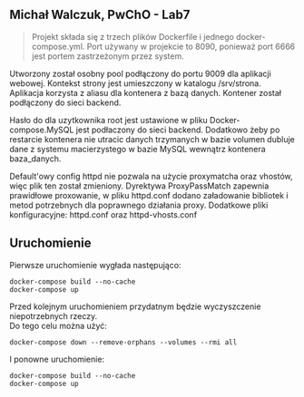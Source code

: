## Michał Walczuk, PwChO - Lab7

> Projekt składa się z trzech plików Dockerfile i jednego docker-compose.yml.
> Port używany w projekcie to 8090, ponieważ port 6666 jest portem
> zastrzeżonym przez system.

Utworzony został osobny pool podłączony do portu 9009 dla aplikacji webowej. Kontekst strony jest umieszczony w katalogu /srv/strona. Aplikacja korzysta z aliasu dla kontenera z bazą danych.
Kontener został podłączony do sieci backend.

Hasło do dla uzytkownika root jest ustawione w pliku Docker-compose.MySQL jest podłaczony do sieci backend.
Dodatkowo żeby po restarcie kontenera nie utracic danych trzymanych w bazie volumen dubluje dane z
systemu macierzystego w bazie MySQL wewnątrz kontenera baza_danych.

Default'owy config httpd nie pozwala na użycie proxymatcha oraz vhostów, więc
plik ten został zmieniony. Dyrektywa ProxyPassMatch zapewnia prawidłowe proxowanie,
w pliku httpd.conf dodano załadowanie bibliotek i metod potrzebnych dla poprawnego działania proxy.
Dodatkowe pliki konfiguracyjne: httpd.conf oraz httpd-vhosts.conf

## Uruchomienie

Pierwsze uruchomienie wygłada następująco:

```
docker-compose build --no-cache
docker-compose up
```

Przed kolejnym uruchomieniem przydatnym będzie wyczyszczenie niepotrzebnych rzeczy.<br>
Do tego celu można użyć:

```
docker-compose down --remove-orphans --volumes --rmi all
```

I ponowne uruchomienie:

```
docker-compose build --no-cache
docker-compose up
```
